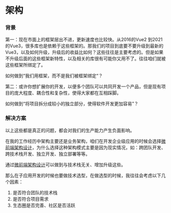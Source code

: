 # 架构

### 背景

第一：现在市面上的框架层出不进，更新速度也比较快。从2016的Vue2 到2021的Vue3，很多库也是依赖于这些框架的。那我们的项目到底要不要升级到最新的Vue3，以及如何升级，升级后的收益比如何？这些往往是主要考虑的。但是如果不升级后面的这些框架新特性，以及相关的库很有可能你又用不了。往往咱们就被这些框架所绑定了。

如何做到“我们用框架，而不是我们被框架绑定“？

第二：或许你想扩展你的开发，以便多个团队可以共同开发一个产品，但是现有项目的庞大程度、耦合性和复杂性，使得大家都在互相踩脚。

如何做到“将项目拆分成较小的独立部分，使得软件开发更加容易”？

### 解决方案

以上这些都是真正的问题，都会对我们的生产能力产生负面影响。

在我的工作经历中架构主要还是业务架构，咱们在开发企业级应用的时候会选择[微前端架构设计](./微前端架构设计/README.md)，为什么选择这种架构模式主要是因为现实情况，如：跨团队开发、跨技术栈开发、独立开发、独立部署等等。

通过[微前端架构设计](./微前端架构设计/README.md)可以做到与技术栈无关、增加升级这些。

那么在子应用开发的时候也要做技术选型，在做选型的时候，我往往会考虑以下几个因素：

1. 是否符合团队的技术栈
2. 是否符合项目需求
3. 生态圈是否完善、社区是否活跃